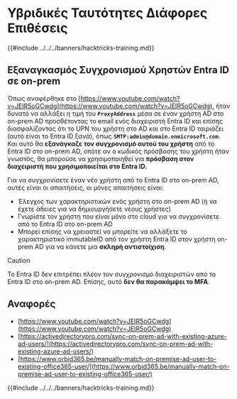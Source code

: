 # Υβριδικές Ταυτότητες Διάφορες Επιθέσεις

{{#include ../../../banners/hacktricks-training.md}}


## Εξαναγκασμός Συγχρονισμού Χρηστών Entra ID σε on-prem

Όπως αναφέρθηκε στο [https://www.youtube.com/watch?v=JEIR5oGCwdg](https://www.youtube.com/watch?v=JEIR5oGCwdg), ήταν δυνατό να αλλάξει η τιμή του **`ProxyAddress`** μέσα σε έναν χρήστη AD στο on-prem AD προσθέτοντας το email ενός διαχειριστή Entra ID και επίσης διασφαλίζοντας ότι το UPN του χρήστη στο AD και στο Entra ID ταιριάζει (αυτό είναι το Entra ID ξανά), όπως **`SMTP:admin@domain.onmicrosoft.com`**. Και αυτό θα **εξανάγκαζε τον συγχρονισμό αυτού του χρήστη** από το Entra ID στο on-prem AD, οπότε αν ο κωδικός πρόσβασης του χρήστη ήταν γνωστός, θα μπορούσε να χρησιμοποιηθεί για **πρόσβαση στον διαχειριστή που χρησιμοποιείται στο Entra ID.**

Για να συγχρονίσετε έναν νέο χρήστη από το Entra ID στο on-prem AD, αυτές είναι οι απαιτήσεις, οι μόνες απαιτήσεις είναι:

- Έλεγχος των χαρακτηριστικών ενός χρήστη στο on-prem AD (ή να έχετε άδειες για να δημιουργήσετε νέους χρήστες)
- Γνωρίστε τον χρήστη που είναι μόνο στο cloud για να συγχρονίσετε από το Entra ID στο on-prem AD
- Μπορεί επίσης να χρειαστεί να μπορείτε να αλλάξετε το χαρακτηριστικό immutableID από τον χρήστη Entra ID στον χρήστη on-prem AD για να κάνετε μια **σκληρή αντιστοίχιση**.


> [!CAUTION]
> Το Entra ID δεν επιτρέπει πλέον τον συγχρονισμό διαχειριστών από το Entra ID στο on-prem AD.
> Επίσης, αυτό **δεν θα παρακάμψει το MFA**.



## Αναφορές

- [https://www.youtube.com/watch?v=JEIR5oGCwdg](https://www.youtube.com/watch?v=JEIR5oGCwdg)
- [https://activedirectorypro.com/sync-on-prem-ad-with-existing-azure-ad-users/](https://activedirectorypro.com/sync-on-prem-ad-with-existing-azure-ad-users/)
- [https://www.orbid365.be/manually-match-on-premise-ad-user-to-existing-office365-user/](https://www.orbid365.be/manually-match-on-premise-ad-user-to-existing-office365-user/)

{{#include ../../../banners/hacktricks-training.md}}
